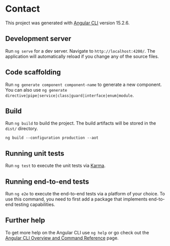 # Contact

This project was generated with [Angular CLI](https://github.com/angular/angular-cli) version 15.2.6.

## Development server

Run `ng serve` for a dev server. Navigate to `http://localhost:4200/`. The application will automatically reload if you change any of the source files.

## Code scaffolding

Run `ng generate component component-name` to generate a new component. You can also use `ng generate directive|pipe|service|class|guard|interface|enum|module`.

## Build

Run `ng build` to build the project. The build artifacts will be stored in the `dist/` directory.

<!--
    Esto por si se va a desplegar en una subcarpeta de algun dominio.
    - Se agrega al final del comando del build
    --base-href /nombre_carpeta
-->

```
ng build --configuration production --aot
```

## Running unit tests

Run `ng test` to execute the unit tests via [Karma](https://karma-runner.github.io).

## Running end-to-end tests

Run `ng e2e` to execute the end-to-end tests via a platform of your choice. To use this command, you need to first add a package that implements end-to-end testing capabilities.

## Further help

To get more help on the Angular CLI use `ng help` or go check out the [Angular CLI Overview and Command Reference](https://angular.io/cli) page.

<!--
    1. Crea un cv que puedas a adaptar a la posición a la que apliques.
    2. Trabájate tu propia red de contactos (EL NETGUORQUIN)
    3. Aprovecha la ventaja añadida del sector: los canales de ofertas
    4.
-->

<!-- Links
    https://mis-contactos-cc490.web.app
-->
